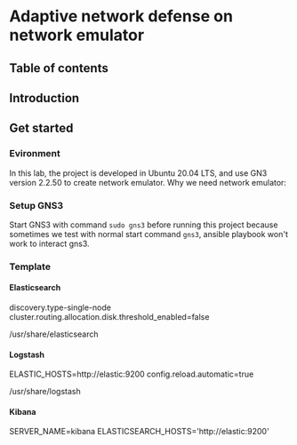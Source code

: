# Adaptive network defense on network emulator

## Table of contents

## Introduction

## Get started

### Evironment

In this lab, the project is developed in Ubuntu 20.04 LTS, and use GN3 version 2.2.50 to create network emulator. Why we need network emulator:

### Setup GNS3

Start GNS3 with command `sudo gns3` before running this project because sometimes we test with normal start command `gns3`, ansible playbook won't work to interact gns3.

### Template


#### Elasticsearch

discovery.type-single-node
cluster.routing.allocation.disk.threshold_enabled=false

/usr/share/elasticsearch


#### Logstash

ELASTIC_HOSTS=http://elastic:9200
config.reload.automatic=true

/usr/share/logstash

#### Kibana

SERVER_NAME=kibana
ELASTICSEARCH_HOSTS='http://elastic:9200'
    